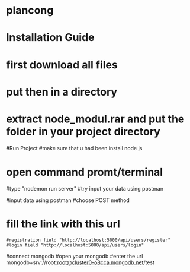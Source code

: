 # plancong
# Installation Guide
  # first download all files
  # put then in a directory
  # extract node_modul.rar and put the folder in your project directory
  
 #Run Project
  #make sure that u had been install node js
  # open command promt/terminal
  #type
    "nodemon run server"
  #try input your data using postman 

#input data using postman
  #choose POST method
  # fill the link with this url
    #registration field "http://localhost:5000/api/users/register"
    #login field "http://localhost:5000/api/users/login"
    
#connect mongodb
  #open your mongodb
  #enter the url
    mongodb+srv://root:root@cluster0-o8cca.mongodb.net/test
